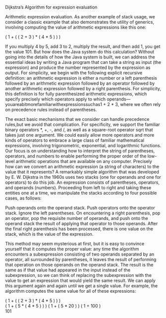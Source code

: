 Dijkstra’s Algorithm for expression evaluation
		 	 	 						
Arithmetic expression evaluation. As another example of stack usage, we consider a classic example that also demonstrates the utility of generics, involving computing the value of arithmetic expressions like this one:

( 1 + ( ( 2 + 3 ) * ( 4 * 5 ) ) )	

If you multiply 4 by 5, add 3 to 2, multiply the result, and then add 1, you get the value 101. But how does the Java system do this calculation? Without going into the details of how the Java system is built, we can address the essential ideas by writing a Java program that can take a string as input (the expression) and produce the number represented by the expression as output. For simplicity, we begin with the following explicit recursive definition: an arithmetic expression is either a number or a left parenthesis followed by an arithmetic expression followed by an operator followed by another arithmetic expression followed by a right parenthesis. For simplicity, this definition is for fully parenthesized arithmetic expressions, which specify precisely which operators apply to which operands—youareabitmorefamiliarwithexpressionssuchas1 + 2 * 3, where we often rely on precedence rules instead of parentheses. 

The exact basic mechanisms that we consider can handle precedence rules,but we avoid that complication. For specificity, we support the familiar binary operators *, +, -, and /, as well as a square-root operator sqrt that takes just one argument. We could easily allow more operators and more kinds of operators to embrace a large class of familiar mathematical expressions, involving trigonometric, exponential, and logarithmic functions. Our focus is on understanding how to interpret the string of parentheses, operators, and numbers to enable performing the proper order of the low-level arithmetic operations that are available on any computer. Precisely how can we convert an arithmetic expression (a string of characters) to the value that it represents? A remarkably simple algorithm that was developed by E. W. Dijkstra in the 1960s uses two stacks (one for operands and one for operators) to do this job. An expression consists of parentheses, operators, and operands (numbers). Proceeding from left to right and taking these entities one at a time, we manipulate the stacks according to four possible cases, as follows:

Push operands onto the operand stack.
Push operators onto the operator stack. 
Ignore the left parentheses.
On encountering a right parenthesis, pop an operator, pop the requisite number of operands, and push onto the operand stack the result of applying that operator to those operands.
After the final right parenthesis has been processed, there is one value on the stack, which is the value of the expression. 

This method may seem mysterious at first, but it is easy to convince yourself that it computes the proper value: any time the algorithm encounters a subexpression consisting of two operands separated by an operator, all surrounded by parentheses, it leaves the result of performing that operation on those operands on the operand stack. The result is the same as if that value had appeared in the input instead of the subexpression, so we can think of replacing the subexpression with the value to get an expression that would yield the same result. We can apply this argument again and again until we get a single value. For example, the algorithm computes the same value for all of these expressions:

( 1 + ( ( 2 + 3 ) * ( 4 * 5 ) ) )  
( 1 + ( 5 * ( 4 * 5 ) ) ) 
( 1 + ( 5 * 20 ) )
( 1 + 100 )					
101					
